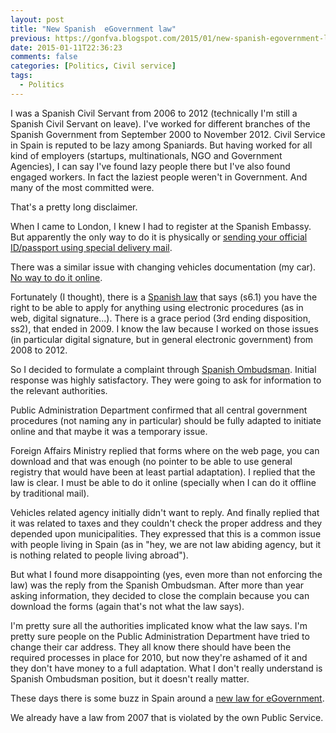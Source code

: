 ```yaml
---
layout: post
title: "New Spanish  eGovernment law"
previous: https://gonfva.blogspot.com/2015/01/new-spanish-egovernment-law.html
date: 2015-01-11T22:36:23
comments: false
categories: [Politics, Civil service]
tags:
  - Politics
---
```


I was a Spanish Civil Servant from 2006 to 2012 (technically I'm still a Spanish Civil Servant on leave). I've worked for different branches of the Spanish Government from September 2000 to November 2012. Civil Service in Spain is reputed to be lazy among Spaniards. But having worked for all kind of employers (startups, multinationals, NGO and Government Agencies), I can say I've found lazy people there but I've also found engaged workers. In fact the laziest people weren't in Government. And many of the most committed were.


That's a pretty long disclaimer.


When I came to London, I knew I had to register at the Spanish Embassy. But apparently the only way to do it is physically or [sending your official ID/passport using special delivery mail](http://www.exteriores.gob.es/Consulados/LONDRES/es/Consulado/Paginas/AltaConsular.aspx).


There was a similar issue with changing vehicles documentation (my car). [No way to do it online](https://sede.dgt.gob.es/es/tramites-y-multas/permiso-de-conduccion/cambio-domicilio/).

Fortunately (I thought), there is a [Spanish law](https://www.boe.es/boe/dias/2007/06/23/pdfs/A27150-27166.pdf) that says (s6.1) you have the right to be able to apply for anything using electronic procedures (as in web, digital signature...). There is a grace period (3rd ending disposition, ss2), that ended in 2009. I know the law because I worked on those issues (in particular digital signature, but in general electronic government) from 2008 to 2012.


So I decided to formulate a complaint through [Spanish Ombudsman](http://www.defensordelpueblo.es/en/index.html). Initial response was highly satisfactory. They were going to ask for information to the relevant authorities.


Public Administration Department confirmed that all central government procedures (not naming any in particular) should be fully adapted to initiate online and that maybe it was a temporary issue.


Foreign Affairs Ministry replied that forms where on the web page, you can download and that was enough (no pointer to be able to use general registry that would have been at least partial adaptation). I replied that the law is clear. I must be able to do it online (specially when I can do it offline by traditional mail).


Vehicles related agency initially didn't want to reply. And finally replied that it was related to taxes and they couldn't check the proper address and they depended upon municipalities. They expressed that this is a common issue with people living in Spain (as in "hey, we are not law abiding agency, but it is nothing related to people living abroad").


But what I found more disappointing (yes, even more than not enforcing the law) was the reply from the Spanish Ombudsman. After more than year asking information, they decided to close the complain because you can download the forms (again that's not what the law says).


I'm pretty sure all the authorities implicated know what the law says. I'm pretty sure people on the Public Administration Department have tried to change their car address. They all know there should have been the required processes in place for 2010, but now they're ashamed of it and they don't have money to a full adaptation. What I don't really understand is Spanish Ombudsman position, but it doesn't really matter.


These days there is some buzz in Spain around a [new law for eGovernment](http://www.lamoncloa.gob.es/consejodeministros/referencias/Paginas/2015/refc20150109.aspx#Admones).


We already have a law from 2007 that is violated by the own Public Service.
